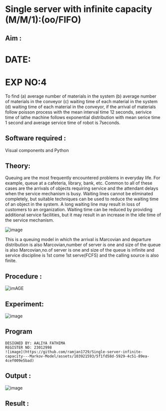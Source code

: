 # Single server with infinite capacity (M/M/1):(oo/FIFO)
## Aim :
# DATE:
# EXP NO:4
To find (a) average number of materials in the system (b) average number of materials in the conveyor (c) waiting time of each material in the system (d) waiting time of each material in the conveyor, if the arrival  of materials follow poisson process with the mean interval time 12 seconds, serivice time of lathe machine follows exponential distribution with mean serice time 1 second and average service time of robot is 7seconds.

## Software required :
Visual components and Python

## Theory:
Queuing are the most frequently encountered problems in everyday life. For example, queue at a cafeteria, library, bank, etc. Common to all of these cases are the arrivals of objects requiring service and the attendant delays when the service mechanism is busy. Waiting lines cannot be eliminated completely, but suitable techniques can be used to reduce the waiting time of an object in the system. A long waiting line may result in loss of customers to an organization. Waiting time can be reduced by providing additional service facilities, but it may result in an increase in the idle time of the service mechanism.

![image](1.png)

This is a queuing model in which the arrival is Marcovian and departure distribution is also Marcovian,number of server is one and size of the queue is also Marcovian,no.of server is one and size of the queue is infinite and service discipline is 1st come 1st serve(FCFS) and the calling source is also finite.

## Procedure :

![imAGE](2.png)



## Experiment:

![image](https://github.com/aaliyafathimaa/Single-server-infinite-capacity---Markov-Model/assets/154801069/9d2c41fe-ba6b-43db-8b47-d89cc8500fe4)



 
## Program
```
DESIGNED BY: AALIYA FATHIMA
REGISTER NO: 23012998
![image](https://github.com/ramjan1729/Single-server-infinite-capacity---Markov-Model/assets/103921593/5f1fd58d-5929-4c51-89ea-4cef009e5bad)
```

## Output :

![image](https://github.com/aaliyafathimaa/Single-server-infinite-capacity---Markov-Model/assets/154801069/395e2ecd-cfe4-4ef8-b060-a0b6ebaa71b6)


## Result :

